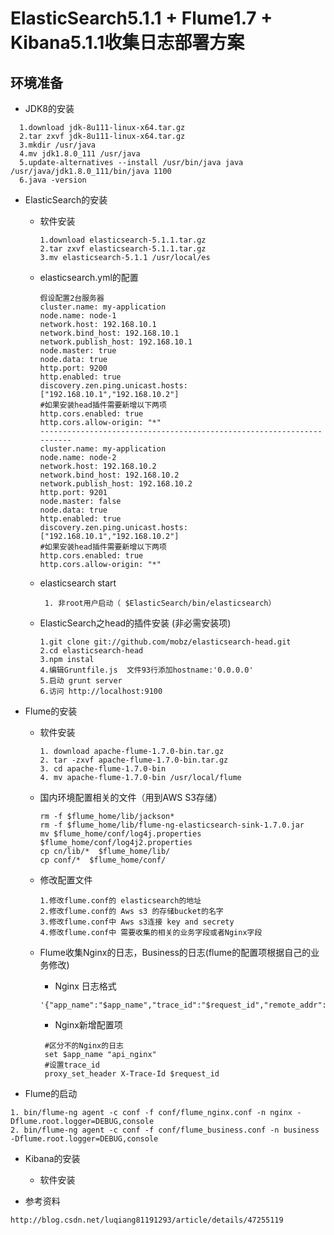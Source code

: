 # ElasticSearch5.1.1 + Flume1.7 + Kibana5.1.1收集日志部署方案

## 环境准备
- JDK8的安装
```
  1.download jdk-8u111-linux-x64.tar.gz
  2.tar zxvf jdk-8u111-linux-x64.tar.gz
  3.mkdir /usr/java
  4.mv jdk1.8.0_111 /usr/java
  5.update-alternatives --install /usr/bin/java java   /usr/java/jdk1.8.0_111/bin/java 1100
  6.java -version
 ```
 
 - ElasticSearch的安装
 	- 软件安装 
      ```
      1.download elasticsearch-5.1.1.tar.gz
      2.tar zxvf elasticsearch-5.1.1.tar.gz
      3.mv elasticsearch-5.1.1 /usr/local/es
      ```
    - elasticsearch.yml的配置
      ```
      假设配置2台服务器
      cluster.name: my-application
      node.name: node-1
      network.host: 192.168.10.1
      network.bind_host: 192.168.10.1
      network.publish_host: 192.168.10.1
      node.master: true
      node.data: true
      http.port: 9200
      http.enabled: true
      discovery.zen.ping.unicast.hosts: ["192.168.10.1","192.168.10.2"]
      #如果安装head插件需要新增以下两项
      http.cors.enabled: true
      http.cors.allow-origin: "*"
      ----------------------------------------------------------------------
      cluster.name: my-application
      node.name: node-2
      network.host: 192.168.10.2
      network.bind_host: 192.168.10.2
      network.publish_host: 192.168.10.2
      http.port: 9201
      node.master: false
      node.data: true
      http.enabled: true
      discovery.zen.ping.unicast.hosts: ["192.168.10.1","192.168.10.2"]
      #如果安装head插件需要新增以下两项
      http.cors.enabled: true
      http.cors.allow-origin: "*"
      ```
    - elasticsearch start
      ```
       1. 非root用户启动（ $ElasticSearch/bin/elasticsearch）
      ```
      
    - ElasticSearch之head的插件安装 (非必需安装项)
      ```
      1.git clone git://github.com/mobz/elasticsearch-head.git
      2.cd elasticsearch-head
      3.npm instal
      4.编辑Gruntfile.js  文件93行添加hostname:'0.0.0.0'
      5.启动 grunt server
      6.访问 http://localhost:9100
      ```
 - Flume的安装
   - 软件安装
     ```
     1. download apache-flume-1.7.0-bin.tar.gz
     2. tar -zxvf apache-flume-1.7.0-bin.tar.gz
     3. cd apache-flume-1.7.0-bin
     4. mv apache-flume-1.7.0-bin /usr/local/flume
     ```
   
   - 国内环境配置相关的文件（用到AWS S3存储）
     ```
     rm -f $flume_home/lib/jackson*
     rm -f $flume_home/lib/flume-ng-elasticsearch-sink-1.7.0.jar
     mv $flume_home/conf/log4j.properties $flume_home/conf/log4j2.properties
     cp cn/lib/*  $flume_home/lib/
     cp conf/*  $flume_home/conf/
     ```
   - 修改配置文件
     ```
     1.修改flume.conf的 elasticsearch的地址
     2.修改flume.conf的 Aws s3 的存储bucket的名字
     3.修改flume.conf中 Aws s3连接 key and secrety
     4.修改flume.conf中 需要收集的相关的业务字段或者Nginx字段
     ```
   - Flume收集Nginx的日志，Business的日志(flume的配置项根据自己的业务修改)
   		- Nginx 日志格式
   		```
        '{"app_name":"$app_name","trace_id":"$request_id","remote_addr":"$remote_addr","http_x_forwarded_for":"$http_x_forwarded_for","remote_user":"$remote_user","request":"$request","request_body":"$request_body","request_url":"$request_uri","status":"$status","body_bytes_sent":"$body_bytes_sent","bytes_sent":"$bytes_sent","connection":"$connection","connection_requests":"$connection_requests","msec":"$msec","pipe":"$pipe","http_referer":"$http_referer","http_user_agent":"$http_user_agent","request_length":"$request_length","request_time":"$request_time","upstream_response_time":"$upstream_response_time","time_local":"$time_local","gzip_ratio":"$gzip_ratio"}';
        ```
        - Nginx新增配置项
        ```
         #区分不的Nginx的日志
         set $app_name "api_nginx"
         #设置trace_id
         proxy_set_header X-Trace-Id $request_id
        ```
        
  - Flume的启动
```
1. bin/flume-ng agent -c conf -f conf/flume_nginx.conf -n nginx -Dflume.root.logger=DEBUG,console
2. bin/flume-ng agent -c conf -f conf/flume_business.conf -n business -Dflume.root.logger=DEBUG,console
```

 - Kibana的安装
   - 软件安装


 - 参考资料
```
http://blog.csdn.net/luqiang81191293/article/details/47255119
```